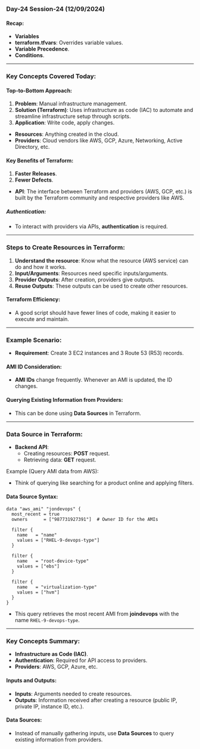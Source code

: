 ### Day-24 Session-24 (12/09/2024)

#### Recap:
- **Variables**
- **terraform.tfvars**: Overrides variable values.
- **Variable Precedence**.
- **Conditions**.

---

### Key Concepts Covered Today:

#### Top-to-Bottom Approach:
1. **Problem**: Manual infrastructure management.
2. **Solution (Terraform)**: Uses infrastructure as code (IAC) to automate and streamline infrastructure setup through scripts.
3. **Application**: Write code, apply changes.

- **Resources**: Anything created in the cloud.
- **Providers**: Cloud vendors like AWS, GCP, Azure, Networking, Active Directory, etc.

#### Key Benefits of Terraform:
1. **Faster Releases**.
2. **Fewer Defects**.

- **API**: The interface between Terraform and providers (AWS, GCP, etc.) is built by the Terraform community and respective providers like AWS.

##### Authentication:
- To interact with providers via APIs, **authentication** is required.

---

### Steps to Create Resources in Terraform:
1. **Understand the resource**: Know what the resource (AWS service) can do and how it works.
2. **Input/Arguments**: Resources need specific inputs/arguments.
3. **Provider Outputs**: After creation, providers give outputs.
4. **Reuse Outputs**: These outputs can be used to create other resources.

#### Terraform Efficiency:
- A good script should have fewer lines of code, making it easier to execute and maintain.

---

### Example Scenario:
- **Requirement**: Create 3 EC2 instances and 3 Route 53 (R53) records.

#### AMI ID Consideration:
- **AMI IDs** change frequently. Whenever an AMI is updated, the ID changes.

#### Querying Existing Information from Providers:
- This can be done using **Data Sources** in Terraform.

---

### Data Source in Terraform:

- **Backend API**:
  - Creating resources: **POST** request.
  - Retrieving data: **GET** request.

Example (Query AMI data from AWS):
- Think of querying like searching for a product online and applying filters.

#### Data Source Syntax:
```hcl
data "aws_ami" "jondevops" {
  most_recent = true
  owners      = ["987731927391"]  # Owner ID for the AMIs

  filter {
    name   = "name"
    values = ["RHEL-9-devops-type"]
  }

  filter {
    name   = "root-device-type"
    values = ["ebs"]
  }

  filter {
    name   = "virtualization-type"
    values = ["hvm"]
  }
}
```

- This query retrieves the most recent AMI from **joindevops** with the name `RHEL-9-devops-type`.

---

### Key Concepts Summary:
- **Infrastructure as Code (IAC)**.
- **Authentication**: Required for API access to providers.
- **Providers**: AWS, GCP, Azure, etc.
  
#### Inputs and Outputs:
- **Inputs**: Arguments needed to create resources.
- **Outputs**: Information received after creating a resource (public IP, private IP, instance ID, etc.).

#### Data Sources:
- Instead of manually gathering inputs, use **Data Sources** to query existing information from providers.
